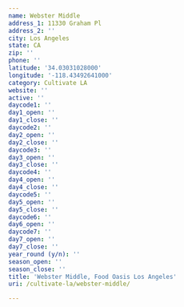 ```yaml
---
name: Webster Middle
address_1: 11330 Graham Pl
address_2: ''
city: Los Angeles
state: CA
zip: ''
phone: ''
latitude: '34.03031028000'
longitude: '-118.43492641000'
category: Cultivate LA
website: ''
active: ''
daycode1: ''
day1_open: ''
day1_close: ''
daycode2: ''
day2_open: ''
day2_close: ''
daycode3: ''
day3_open: ''
day3_close: ''
daycode4: ''
day4_open: ''
day4_close: ''
daycode5: ''
day5_open: ''
day5_close: ''
daycode6: ''
day6_open: ''
daycode7: ''
day7_open: ''
day7_close: ''
year_round (y/n): ''
season_open: ''
season_close: ''
title: 'Webster Middle, Food Oasis Los Angeles'
uri: /cultivate-la/webster-middle/

---
```

